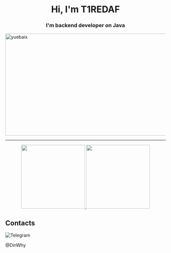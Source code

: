 <h1 align="center">Hi, I'm T1REDAF</h1>
<h3 align="center">I'm backend developer on Java</h3>
<img align="center"  height="320px" width="840px" src="https://acegif.com/wp-content/gifs/starfall-gif-46.gif" alt="yuebaix" />

---

<div align="center">

<a href="https://github.com/T1REDAF">
  <img height="200em" src="https://github-readme-stats.vercel.app/api?username=T1REDAF&theme=buefy&show_icons=true" />
  <img height="200em" src="https://github-readme-stats.vercel.app/api/top-langs/?username=T1REDAF&theme=buefy&layout=compact" />
</a>
</div>

## Contacts

![Telegram](https://img.shields.io/badge/Telegram-2CA5E0?style=for-the-badge&logo=telegram&logoColor=white)<div>   @DinWhy</div>

